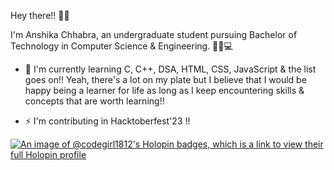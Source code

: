 Hey there!! 👋🏻

I'm Anshika Chhabra, an undergraduate student pursuing Bachelor of Technology in Computer Science & Engineering. 👧🏻💻

- 📖  I'm currently learning C, C++, DSA, HTML, CSS, JavaScript & the list goes on!! 
 Yeah, there's a lot on my plate but I believe that I would be happy being a learner for life as long as I keep encountering skills & concepts that are worth learning!!

 - ⚡ I'm contributing in Hacktoberfest'23 !!

  [![An image of @codegirl1812's Holopin badges, which is a link to view their full Holopin profile](https://holopin.me/codegirl1812)](https://holopin.io/@codegirl1812)
